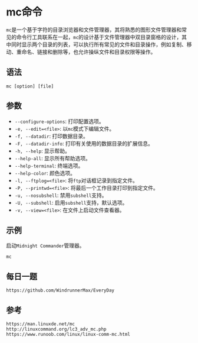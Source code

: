 # mc命令
`mc`是一个基于字符的目录浏览器和文件管理器，其将熟悉的图形文件管理器和常见的命令行工具联系在一起，`mc`的设计基于文件管理器中双目录窗格的设计，其中同时显示两个目录的列表，可以执行所有常见的文件和目录操作，例如复制、移动、重命名、链接和删除等，也允许操纵文件和目录权限等操作。

## 语法

```shell
mc [option] [file]
```


## 参数
* `--configure-options`: 打印配置选项。
* `-e, --edit=<file>`: 以`mc`模式下编辑文件。
* `-f, --datadir`: 打印数据目录。
* `-F, --datadir-info`: 打印有关使用的数据目录的扩展信息。
* `-h, --help`: 显示帮助。
* `--help-all`: 显示所有帮助选项。
* `--help-terminal`: 终端选项。
* `--help-color`: 颜色选项。
* `-l, --ftplog=<file>`: 将`ftp`对话框记录到指定文件。
* `-P, --printwd=<file>`: 将最后一个工作目录打印到指定文件。
* `-u, --nosubshell`: 禁用`subshell`支持。
* `-U, --subshell`: 启用`subshell`支持，默认选项。
* `-v, --view=<file>`: 在文件上启动文件查看器。


## 示例
启动`Midnight Commander`管理器。

```shell
mc
```



## 每日一题

```
https://github.com/WindrunnerMax/EveryDay
```

## 参考

```
https://man.linuxde.net/mc
http://linuxcommand.org/lc3_adv_mc.php
https://www.runoob.com/linux/linux-comm-mc.html
```
